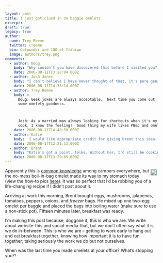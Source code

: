 ```yaml
---

layout: post
title: I just got clued in on baggie omelets
excerpt: ''
draft: true
legacy: true
author:
  name: Trey Reeme
  twitter: creeme
  bio: Cofounder and COO of Trabian
  image: authors/trey.png
comments:
  - author: Doug
    body: "Why couldn't you have discovered this before I visited you?  Looks delicious (geek note: not the website).  \n"
    date: 2006-08-11T13:28:04.000Z
  - author: Josh Jones
    body: "I can't believe I have never thought of that, it's pure genius!  As a bachelor whose diet consists of microwave burritos, PB&J sandwiches, and Wheaties... this opens up an entirely new world.  "
    date: 2006-08-11T14:33:14.000Z
  - author: Trey Reeme
    body: >-
      Doug: Geek jokes are always acceptable.  Next time you come out, expect
      some omelety goodness.



      Josh: As a married man always looking for shortcuts when it's my turn to
      cook, I know the feeling!  Good thing my wife likes PB&J and omelets, too.
    date: 2006-08-11T14:48:50.000Z
  - author: Katie
    body: 'I would like appropriate credit for giving Brent this idea! '
    date: 2006-08-17T12:21:13.000Z
  - author: Brent
    body: "Katie's got a point, folks. Without her, I'd still be cooking high-maintenance omletes like they did in the stone ages."
    date: 2006-08-17T13:29:05.000Z
---
```


<p><a href="http://www.flickr.com/photos/trabian/"><img src="http://static.flickr.com/66/211819186_9d64ea0f37_m.jpg" style="float:right; border: 2px solid #999999; margin: 4px;"></a>Apparently this is <a href="http://www.washingtonpost.com/wp-dyn/articles/A8359-2004Aug17.html">common knowledge</a> among campers everywhere, but the no-mess boil-in-bag omelet made its way to my stomach today (view the how-to pics <a href="http://www.flickr.com/photos/trabian">here</a>).  It was so perfect that I&#8217;d be robbing you of a life-changing recipe if I didn&#8217;t post about it.</p>
<p>Arriving at work this morning, Brent brought eggs, mushrooms, jalapenos, tomatoes, peppers, onions, and <em>freezer</em> bags.  He mixed up one two-egg omelet per baggie and placed the bags into boiling water (make sure to use a non-stick pot).  Fifteen minutes later, breakfast was ready.</p>
<p>I&#8217;m making this post because, doggone it, this is who we are.  We write about website-this and social-media-that, but we don&#8217;t often say what it is we do in-between.  This is who we are &#8211; getting to work early to hang out and eat breakfast together; knowing how important it is to have fun together; taking seriously the work we do but not ourselves.</p>
<p>When was the last time you made omelets at your office?  What&#8217;s stopping you?!</p>
